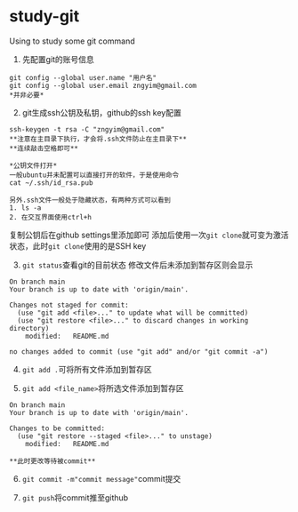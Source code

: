 # study-git
Using to study some git command

1.  先配置git的账号信息
```
git config --global user.name "用户名"
git config --global user.email zngyim@gmail.com
*并非必要*
```

2. git生成ssh公钥及私钥，github的ssh key配置
```
ssh-keygen -t rsa -C "zngyim@gmail.com"
**注意在主目录下执行，才会将.ssh文件防止在主目录下**
**连续敲击空格即可**

*公钥文件打开*
一般ubuntu并未配置可以直接打开的软件，于是使用命令
cat ~/.ssh/id_rsa.pub

另外.ssh文件一般处于隐藏状态，有两种方式可以看到
1. ls -a
2. 在交互界面使用ctrl+h

```
复制公钥后在github settings里添加即可
添加后使用一次`git clone`就可变为激活状态，此时`git clone`使用的是SSH key

3. `git status`查看git的目前状态
	修改文件后未添加到暂存区则会显示
```
On branch main
Your branch is up to date with 'origin/main'.

Changes not staged for commit:
  (use "git add <file>..." to update what will be committed)
  (use "git restore <file>..." to discard changes in working directory)
	modified:   README.md

no changes added to commit (use "git add" and/or "git commit -a")
```

4. `git add .`可将所有文件添加到暂存区

5. `git add <file_name>`将所选文件添加到暂存区
```
On branch main
Your branch is up to date with 'origin/main'.

Changes to be committed:
  (use "git restore --staged <file>..." to unstage)
	modified:   README.md
 
**此时更改等待被commit**
```

6. `git commit -m"commit message"`commit提交

7. `git push`将commit推至github

